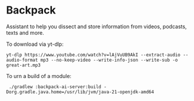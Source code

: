 # Backpack
Assistant to help you dissect and store information from videos, podcasts, texts and more.

To download via yt-dlp:
```
yt-dlp https://www.youtube.com/watch?v=lAjVuUB9AkI --extract-audio --audio-format mp3 --no-keep-video --write-info-json --write-sub -o great-art.mp3
```

To urn a build of a module:
```
 ./gradlew :backpack-ai-server:build -Dorg.gradle.java.home=/usr/lib/jvm/java-21-openjdk-amd64
```